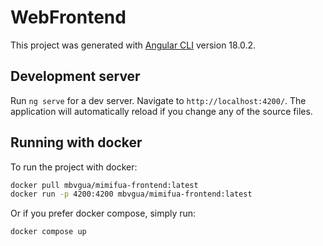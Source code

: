 # WebFrontend

This project was generated with [Angular CLI](https://github.com/angular/angular-cli) version 18.0.2.

## Development server

Run `ng serve` for a dev server. Navigate to `http://localhost:4200/`. The application will automatically reload if you change any of the source files.

## Running with docker

To run the project with docker:

```bash
docker pull mbvgua/mimifua-frontend:latest
docker run -p 4200:4200 mbvgua/mimifua-frontend:latest
```

Or if you prefer docker compose, simply run:

```bash
docker compose up
```

